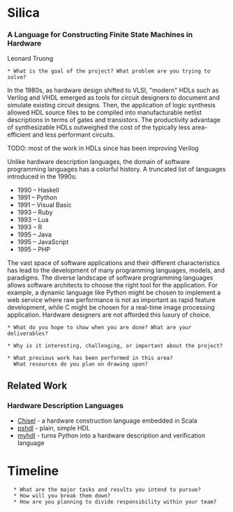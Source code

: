 Silica
======
### A Language for Constructing Finite State Machines in Hardware
Leonard Truong

```
* What is the goal of the project? What problem are you trying to solve?
```
In the 1980s, as hardware design shifted to VLSI, "modern" HDLs such as Verilog
and VHDL emerged as tools for circuit designers to document and simulate
existing circuit designs. Then, the application of logic synthesis allowed HDL
source files to be compiled into manufacturable netlist descriptions in terms
of gates and transistors.  The productivity advantage of synthesizable HDLs
outweighed the cost of the typically less area-efficient and less performant
circuits.

TODO: most of the work in HDLs since has been improving Verilog

Unlike hardware description languages, the domain of software programming
languages has a colorful history.  A truncated list of languages introduced
in the 1990s:
* 1990 – Haskell
* 1991 – Python
* 1991 – Visual Basic
* 1993 – Ruby
* 1993 – Lua
* 1993 – R
* 1995 – Java
* 1995 – JavaScript
* 1995 – PHP

The vast space of software applications and their different characteristics has
lead to the development of many programming languages, models, and paradigms.
The diverse landscape of software programming languages allows software
architects to choose the right tool for the application. For example, a dynamic
language like Python might be chosen to implement a web service where raw
performance is not as important as rapid feature development, while C might be
chosen for a real-time image processing application.  Hardware designers are
not afforded this luxury of choice.

```
* What do you hope to show when you are done? What are your deliverables?
```
```
* Why is it interesting, challenging, or important about the project?
```

```
* What previous work has been performed in this area?
  What resources do you plan on drawing upon?
```

Related Work
------------
### Hardware Description Languages
* [Chisel](https://chisel.eecs.berkeley.edu/) - a hardware construction language embedded in Scala
* [pshdl](http://pshdl.org/) - plain, simple HDL
* [myhdl](http://www.myhdl.org/) - turns Python into a hardware description and verification language


# Timeline
```
  * What are the major tasks and results you intend to pursue?
  * How will you break them down?
  * How are you planning to divide responsibility within your team?
```
